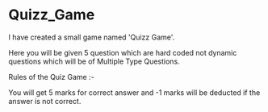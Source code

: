 # Quizz_Game

I have created a small game named 'Quizz Game'.

Here you will be given 5 question which are hard coded not dynamic questions which will be of Multiple Type Questions.

Rules of the Quiz Game :- 

You will get 5 marks for correct answer and -1 marks will be deducted if the answer is not correct.
